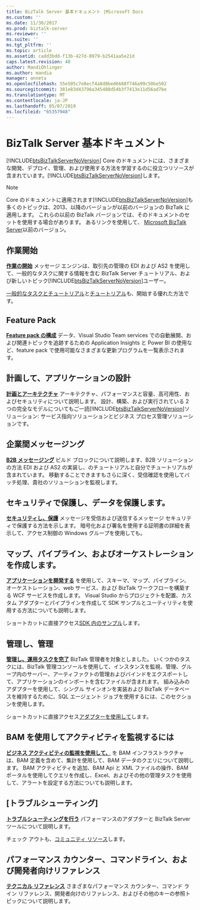 ```yaml
---
title: BizTalk Server 基本ドキュメント |Microsoft Docs
ms.custom: ''
ms.date: 11/30/2017
ms.prod: biztalk-server
ms.reviewer: ''
ms.suite: ''
ms.tgt_pltfrm: ''
ms.topic: article
ms.assetid: cadd3bdd-f13b-427d-8979-b2541aa5e21d
caps.latest.revision: 48
author: MandiOhlinger
ms.author: mandia
manager: anneta
ms.openlocfilehash: 55e505c7e8ecf4a8d8bed6688f746a99c50be502
ms.sourcegitcommit: 381e83d43796a345488d54b3f7413e11d56ad7be
ms.translationtype: MT
ms.contentlocale: ja-JP
ms.lasthandoff: 05/07/2019
ms.locfileid: "65357948"
---
```

# <a name="biztalk-server-core-documentation"></a>BizTalk Server 基本ドキュメント
[!INCLUDE[btsBizTalkServerNoVersion](../includes/btsbiztalkservernoversion-md.md)] Core のドキュメントには、さまざまな開発、デプロイ、管理、および使用する方法を学習するのに役立つリソースが含まれています。[!INCLUDE[btsBizTalkServerNoVersion](../includes/btsbiztalkservernoversion-md.md)]します。  

> [!NOTE]
> Core のドキュメントに適用されます[!INCLUDE[btsBizTalkServerNoVersion](../includes/btsbiztalkservernoversion-md.md)]も多くのトピックは、2013、以降のバージョンが以前のバージョンの BizTalk に適用します。 これらの以前の BizTalk バージョンでは、そのドキュメントのセットを使用する場合があります。 あるリンクを使用して、 [Microsoft BizTalk Server](https://msdn.microsoft.com/library/dd547397\(BTS.10\).aspx)以前のバージョン。  

## <a name="get-started"></a>作業開始
**[作業の開始](../core/getting-started-with-biztalk-server.md)** メッセージ エンジンは、取引先の管理の EDI および AS2 を使用して、一般的なタスクに関する情報を含む BizTalk Server チュートリアル、および新しいトピック[!INCLUDE[btsBizTalkServerNoVersion](../includes/btsbiztalkservernoversion-md.md)]ユーザー。
  
[一般的なタスクとチュートリアル](http://msdn.microsoft.com/library/cd02757d-48c6-4ba4-b72d-02acd0b1eff1)と[チュートリアル](http://msdn.microsoft.com/library/1e404aca-6e25-4189-a0cc-5e9b95194b81)も、開始する優れた方法です。

## <a name="feature-pack"></a>Feature Pack 
**[Feature pack の構成](../core/configure-the-feature-pack.md)** データ、Visual Studio Team services での自動展開、および関連トピックを追跡するための Application Insights と Power BI の使用など、feature pack で使用可能なさまざまな更新プログラムを一覧表示されます。 
  
## <a name="plan-and-architect-your-applications"></a>計画して、アプリケーションの設計
**[計画とアーキテクチャ](../core/plan-and-architect-your-biztalk-server-solution.md)** アーキテクチャ、パフォーマンスと容量、高可用性、およびセキュリティについて説明します。 設計、構築、および実行されている 2 つの完全なモデルについてもご一読[!INCLUDE[btsBizTalkServerNoVersion](../includes/btsbiztalkservernoversion-md.md)]ソリューション: サービス指向ソリューションとビジネス プロセス管理ソリューションです。

## <a name="business-to-business-messaging"></a>企業間メッセージング
**[B2B メッセージング](../core/trading-partner-management-using-biztalk-server.md)** ビルド ブロックについて説明します、B2B ソリューションの方法 EDI および AS2 の実装し、のチュートリアルと自分でチュートリアルが含まれています。 移動することできますもさらに深く、受信確認を使用してバッチ処理、貴社のソリューションを監視します。 

## <a name="secure-and-protect-your-data"></a>セキュリティで保護し、データを保護します。
**[セキュリティし、保護](../core/secure-and-protect-your-biztalk-messages.md)** メッセージを受信および送信するメッセージ セキュリティで保護する方法を示します。 暗号化および署名を使用する証明書の詳細を表示して、アクセス制御の Windows グループを使用しても。

## <a name="create-maps-pipelines-and-orchestrations"></a>マップ、パイプライン、およびオーケストレーションを作成します。
**[アプリケーションを開発する](../core/develop-your-biztalk-applications.md)** を使用して、スキーマ、マップ、パイプライン、オーケストレーション、web サービス、および BizTalk ワークフローを構築する WCF サービスを作成します。 Visual Studio からプロジェクトを配置、カスタム アダプターとパイプラインを作成して SDK サンプルとユーティリティを使用する方法についても説明します。
  
ショートカットに直接アクセス[SDK 内のサンプル](../core/samples-in-the-sdk.md)します。
  
## <a name="administer-and-manage"></a>管理し、管理
**[管理し、運用タスクを完了](../core/operational-and-administrative-tasks-in-your-biztalk-environment.md)** BizTalk 管理者を対象としました。 いくつかのタスクには、BizTalk 管理コンソールを使用して、インスタンスを監視、管理、グループ内のサーバー、アーティファクトの管理およびバインドをエクスポートして、アプリケーションのインポートを含むファイルが含まれます。 組み込みのアダプターを使用して、シングル サインオンを実装および BizTalk データベースを維持するために、SQL エージェント ジョブを使用するには、このセクションを使用します。

ショートカットに直接アクセス[アダプターを使用して](../core/using-adapters.md)します。

## <a name="use-bam-to-monitor-activities"></a>BAM を使用してアクティビティを監視するには
**[ビジネス アクティビティの監視を使用して、](../core/using-business-activity-monitoring.md)** を BAM インフラストラクチャは、BAM 定義を含めて、集計を使用して、BAM データのクエリについて説明します。 BAM アクティビティを追加、BAM Api と XML ファイルの操作、BAM ポータルを使用してクエリを作成し、Excel、およびその他の管理タスクを使用して、アラートを設定する方法についても説明します。

## <a name="troubleshoot"></a>[トラブルシューティング]
**[トラブルシューティングを行う](../core/troubleshooting.md)** パフォーマンスのアダプターと BizTalk Server ツールについて説明します。

チェック アウトも、[コミュニティ リソース](../core/community-resources5.md)します。

## <a name="performance-counters-command-line-and-developer-reference"></a>パフォーマンス カウンター、コマンドライン、および開発者向けリファレンス
 
**[テクニカル リファレンス](../core/technical-reference5.md)** さまざまなパフォーマンス カウンター、コマンド ライン リファレンス、開発者向けのリファレンス、およびその他のキーの参照トピックについて説明します。
